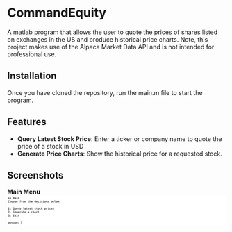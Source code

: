 # CommandEquity
A matlab program that allows the user to quote the prices of shares listed on exchanges in the US and produce historical price charts. Note, this project makes use of the Alpaca Market Data API and is not intended for professional use.

## Installation
Once you have cloned the repository, run the main.m file to start the program.

## Features
- **Query Latest Stock Price**: Enter a ticker or company name to quote the price of a stock in USD
- **Generate Price Charts**: Show the historical price for a requested stock.

## Screenshots
**Main Menu**
<img src="https://github.com/vas-byte/CommandEquity/blob/main/Screenshots/main%20menu.png?raw=true">
   
